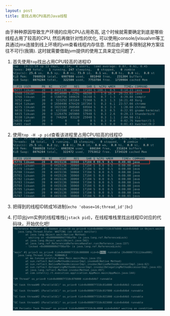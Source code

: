 ```yaml
---
layout: post
title: 查找占用CPU高的Java线程
---
```


由于种种原因导致生产环境的应用CPU占用奇高, 这个时候就需要确定到底是哪些线程占用了较高的CPU, 然后再做针对性的优化, 可以使用jconsole/jvisualvm等工具通过jmx连接到线上环境的jvm查看线程内存信息. 然后由于诸多限制这种方案往往不可行(我猜). 这时就需要借助jvm提供的使用工具来定位问题了.

1. 首先使用`top`找出占用CPU较高的进程ID
![使用top查看占用CPU高的进程](/assets/img/highcpu/high-cpu-top.png)

2. 使用`top -H -p pid`查看该进程里占用CPU较高的线程ID
![查看占用CPU高的线程](/assets/img/highcpu/high-cpu-top-h.png)

3. 把得到的线程ID转成16进制(`echo 'obase=16;thread_id'|bc`)

4. 打印出jvm实例的线程堆栈(`jstack pid`)，在线程堆栈里找出线程ID对应的代码块，开始优化吧!
![查看占用CPU高的堆栈](/assets/img/highcpu/high-cpu-jstack.png)
